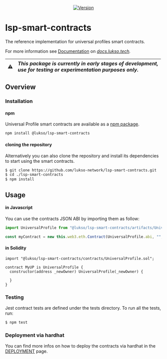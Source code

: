 
<p align="center">
  <a href="https://www.npmjs.com/package/@lukso/lsp-smart-contracts">
    <img alt="Version" src="https://badge.fury.io/js/@lukso%2Flsp-smart-contracts.svg" />
  </a>
</p>

# lsp-smart-contracts

The reference implementation for universal profiles smart contracts.

For more information see [Documentation](https://docs.lukso.tech/standards/smart-contracts/introduction) on *[docs.lukso.tech](https://docs.lukso.tech/standards/introduction).*

| :warning: | _This package is currently in early stages of development,<br/> use for testing or experimentation purposes only._ |
| :-------: | :----------------------------------------------------------------------------------------------------------------- |

## **Overview**

### Installation

#### npm

Universal Profile smart contracts are available as a [npm package](https://www.npmjs.com/package/@lukso/lsp-smart-contracts).

```bash
npm install @lukso/lsp-smart-contracts
```

#### cloning the repository

Alternatively you can also clone the repository and install its dependencies to start using the smart contracts.

```bash
$ git clone https://github.com/lukso-network/lsp-smart-contracts.git
$ cd ./lsp-smart-contracts
$ npm install
```

## Usage

#### in Javascript

You can use the contracts JSON ABI by importing them as follow:

```javascript
import UniversalProfile from "@lukso/lsp-smart-contracts/artifacts/UniversalProfile.json";

const myContract = new this.web3.eth.Contract(UniversalProfile.abi, "", defaultOptions);
```

#### in Solidity

```sol
import "@lukso/lsp-smart-contracts/contracts/UniversalProfile.sol";

contract MyUP is UniversalProfile {
  constructor(address _newOwner) UniversalProfile(_newOwner) {
    
  }
}
```


### Testing

Jest contract tests are defined under the tests directory. To run all the tests, run:

```bash
$ npm test
```


### Deployment via hardhat

You can find more infos on how to deploy the contracts via hardhat in the [DEPLOYMENT](./DEPLOYMENT.md) page.
